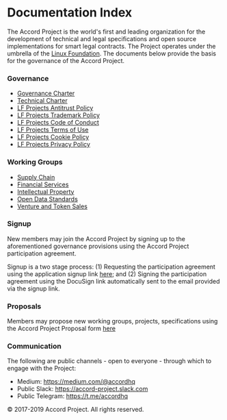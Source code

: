 # Documentation Index

The Accord Project is the world's first and leading organization for the development of technical and legal specifications and open source implementations for smart legal contracts. The Project operates under the umbrella of the [Linux Foundation][linuxfound]. The documents below provide the basis for the governance of the Accord Project.

### Governance

* [Governance Charter](https://github.com/accordproject/docs/blob/master/Accord%20Project%20Governance%20Charter.pdf)
* [Technical Charter](https://github.com/accordproject/docs/blob/master/Accord%20Project%20Technical%20Charter.pdf)
* [LF Projects Antitrust Policy](https://lfprojects.org/policies/antitrust-policy/)
* [LF Projects Trademark Policy](https://lfprojects.org/policies/trademark-policy/)
* [LF Projects Code of Conduct](https://lfprojects.org/policies/code-of-conduct/)
* [LF Projects Terms of Use](https://lfprojects.org/policies/terms-of-use/)
* [LF Projects Cookie Policy](https://lfprojects.org/cookie-policy/)
* [LF Projects Privacy Policy](https://lfprojects.org/policies/privacy-policy/)

### Working Groups

* [Supply Chain](https://github.com/accordproject/working-groups/blob/master/Supply%20Chain%20Working%20Group%20Charter%20v2.pdf)
* [Financial Services](https://github.com/accordproject/working-groups/blob/master/Financial%20Services%20Working%20Group%20Charter.pdf)
* [Intellectual Property](https://github.com/accordproject/working-groups/blob/master/Intellectual%20Property%20Working%20Group%20Charter.pdf) 
* [Open Data Standards](https://github.com/accordproject/working-groups/blob/master/Open%20Data%20Standards%20Working%20Group%20Charter%20v2.pdf)
* [Venture and Token Sales](https://github.com/accordproject/working-groups/blob/master/Venture%20and%20Token%20Sales%20Working%20Group%20Charter.pdf)

### Signup

New members may join the Accord Project by signing up to the aforementioned governance provisions using the Accord Project participation agreement. 

Signup is a two stage process: (1) Requesting the participation agreement using the application signup link [here](https://docs.google.com/forms/d/e/1FAIpQLScmPLO6vflTKFTRTJXiopCjGEvS5mMeH-ZlBnuStiQ3U4k19A/viewform); and (2) Signing the participation agreement using the DocuSign link automatically sent to the email provided via the signup link.  

### Proposals

Members may propose new working groups, projects, specifications using the Accord Project Proposal form [here](https://docs.google.com/forms/d/e/1FAIpQLScAmrZ3_BbFmUmKCh24K94O06uSe73WjsaSbUaQfK_m4z7wig/viewform)

### Communication

The following are public channels - open to everyone - through which to engage with the Project:

* Medium: https://medium.com/@accordhq 
* Public Slack: https://accord-project.slack.com   
* Public Telegram: https://t.me/accordhq

© 2017-2019 Accord Project. All rights reserved. 

[linuxfound]: https://www.linuxfoundation.org
